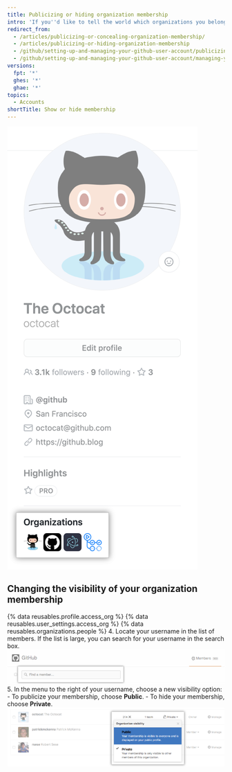 ```yaml
---
title: Publicizing or hiding organization membership
intro: 'If you''d like to tell the world which organizations you belong to, you can display the avatars of the organizations on your profile.'
redirect_from:
  - /articles/publicizing-or-concealing-organization-membership/
  - /articles/publicizing-or-hiding-organization-membership
  - /github/setting-up-and-managing-your-github-user-account/publicizing-or-hiding-organization-membership
  - /github/setting-up-and-managing-your-github-user-account/managing-your-membership-in-organizations/publicizing-or-hiding-organization-membership
versions:
  fpt: '*'
  ghes: '*'
  ghae: '*'
topics:
  - Accounts
shortTitle: Show or hide membership
---
```


![Profile organizations box](/assets/images/help/profile/profile_orgs_box.png)

## Changing the visibility of your organization membership

{% data reusables.profile.access_org %}
{% data reusables.user_settings.access_org %}
{% data reusables.organizations.people %}
4. Locate your username in the list of members. If the list is large, you can search for your username in the search box. ![Organization member search box](/assets/images/help/organizations/member-search-box.png)
5. In the menu to the right of your username, choose a new visibility option:
    - To publicize your membership, choose **Public**.
    - To hide your membership, choose **Private**. ![Organization member visibility link](/assets/images/help/organizations/member-visibility-link.png)
